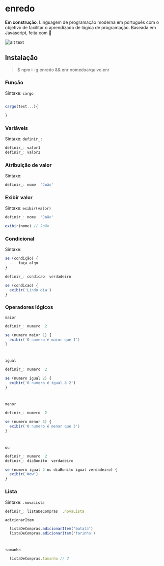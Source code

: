 # enredo

**Em construção**. Linguagem de programação moderna em português com o objetivo de facilitar o aprendizado de lógica de programação. Baseada em Javascript, feita com 💚

![alt text](https://biscoitofino.com.br/wp-content/uploads/2015/10/Capa-DVD-Martinho-da-Vila-Enredo.jpg "Logo Title Text 1")

## Instalação
> $ npm i -g enredo && enr nomedoarquivo.enr  

### Função
Sintaxe: `cargo`  
```javascript

cargo(test...){

}
```

### Variáveis
Sintaxe: `definir_:`  
```javascript
definir_: valor1
definir_: valor2
```

### Atribuição de valor
Sintaxe: ` `  
```javascript
definir_: nome  'João'
```
### Exibir valor
Sintaxe: `exibir(valor)`  
```javascript
definir_: nome  'João'

exibir(nome) // João
```

### Condicional
Sintaxe: 
```javascript
se (condição) {
  ... faça algo
}
```
```javascript
definir_: condicao  verdadeiro

se (condicao) {
  exibir('Lindo dia')
}
```

### Operadores lógicos

`maior`

  ```javascript
  definir_: numero  2
  
  se (numero maior 1) {
    exibir('O numero é maior que 1')
  }

```
#

`igual`

  ```javascript
  definir_: numero  2
  
  se (numero igual 2) {
    exibir('O numero é igual á 2')
  }
```

#

`menor`

  ```javascript
  definir_: numero  2
  
  se (numero menor 3) {
    exibir('O numero é menor que 3')
  }
  ```
#

`ou`

  ```javascript
  definir_: numero  2
  definir_: diaBonito  verdadeiro

  se (numero igual 2 ou diaBonito igual verdadeiro) {
    exibir('Wow')
  }
  ```

### Lista
Sintaxe: `.novaLista`  
```javascript
definir_: listaDeCompras  .novaLista
```

`adicionarItem`
  ```javascript
    listaDeCompras.adicionarItem('batata')
    listaDeCompras.adicionarItem('farinha')
  ```

#

`tamanho`
  ```javascript
    listaDeCompras.tamanho // 2
  ```
